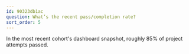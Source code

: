 ```yaml
---
id: 90323db1ac
question: What’s the recent pass/completion rate?
sort_order: 5
---
```


In the most recent cohort's dashboard snapshot, roughly 85% of project attempts passed.